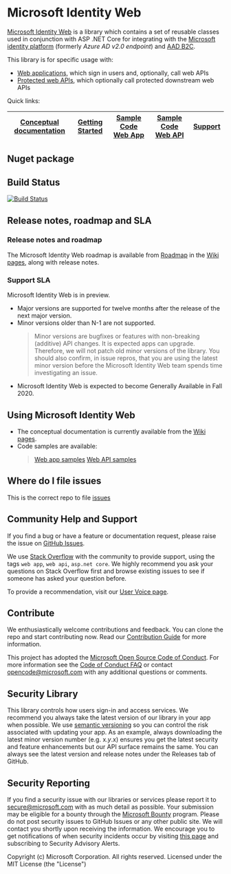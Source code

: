 # Microsoft Identity Web

[Microsoft Identity Web](https://www.nuget.org/packages/Microsoft.Identity.Web) is a library which contains a set of reusable classes used in conjunction with ASP .NET Core for integrating with the [Microsoft identity platform](https://docs.microsoft.com/en-us/azure/active-directory/develop/) (formerly *Azure AD v2.0 endpoint*) and [AAD B2C](https://docs.microsoft.com/en-us/azure/active-directory-b2c/).

This library is for specific usage with:

- [Web applications](https://github.com/AzureAD/microsoft-identity-web/wiki/web-apps), which sign in users and, optionally, call web APIs
- [Protected web APIs](https://github.com/AzureAD/microsoft-identity-web/wiki/web-apis), which optionally call protected downstream web APIs

Quick links:

| [Conceptual documentation](https://github.com/AzureAD/microsoft-identity-web/wiki) | [Getting Started](https://github.com/AzureAD/microsoft-identity-web/wiki/getting-started-with-microsoft-identity-web) | [Sample Code Web App](https://github.com/AzureAD/microsoft-identity-web/wiki/web-app-samples) | [Sample Code Web API](https://github.com/AzureAD/microsoft-identity-web/wiki/web-api-samples) | [Support](README.md#community-help-and-support) |
| ------------------------------------------------------------------------------------------------------- | --------------------------------------------------------------------------------------------------------------------------------------------------- | ------------------------------------------------------------------------------------------ | ------------------------------------------------------------------------------------------------------------------ | ----------------------------------------------- |

## Nuget package

<!--
Released     | Nightly
-----------------------------|-------------------------
 [![NuGet](https://img.shields.io/nuget/v/Microsoft.Identity.Web.svg?style=flat-square&label=nuget&colorB=00b200)](https://www.nuget.org/packages/Microsoft.Identity.Web/) | TBD!
-->

## Build Status

[![Build Status](https://img.shields.io/endpoint.svg?url=https%3A%2F%2Factions-badge.atrox.dev%2FAzureAD%2Fmicrosoft-identity-web%2Fbadge&style=flat)](https://actions-badge.atrox.dev/AzureAD/microsoft-identity-web/goto)

## Release notes, roadmap and SLA

### Release notes and roadmap

The Microsoft Identity Web roadmap is available from [Roadmap](https://github.com/AzureAD/microsoft-identity-web/wiki/#roadmap) in the [Wiki pages](https://github.com/AzureAD/microsoft-identity-web/wiki), along with release notes.

### Support SLA

Microsoft Identity Web is in preview.

- Major versions are supported for twelve months after the release of the next major version.
- Minor versions older than N-1 are not supported.
  > Minor versions are bugfixes or features with non-breaking (additive) API changes.  It is expected apps can upgrade.  Therefore, we will not patch old minor versions of the library. You should also confirm, in issue repros, that you are using the latest minor version before the Microsoft Identity Web team spends time investigating an issue.
- Microsoft Identity Web is expected to become Generally Available in Fall 2020.

## Using Microsoft Identity Web

- The conceptual documentation is currently available from the [Wiki pages](https://github.com/AzureAD/microsoft-identity-web/wiki).
- Code samples are available:
  > [Web app samples](https://github.com/AzureAD/microsoft-identity-web/wiki/web-app-samples)
  > [Web API samples](https://github.com/AzureAD/microsoft-identity-web/wiki#web-api-samples)

## Where do I file issues

This is the correct repo to file [issues](https://github.com/AzureAD/microsoft-authentication-identity-web/issues)

## Community Help and Support

If you find a bug or have a feature or documentation request, please raise the issue on [GitHub Issues](https://github.com/AzureAD/microsoft-identity-web/issues).

We use [Stack Overflow](http://stackoverflow.com/questions/) with the community to provide support, using the tags `web app`, `web api`, `asp.net core`. We highly recommend you ask your questions on Stack Overflow first and browse existing issues to see if someone has asked your question before.

To provide a recommendation, visit our [User Voice page](https://feedback.azure.com/forums/169401-azure-active-directory).

## Contribute

We enthusiastically welcome contributions and feedback. You can clone the repo and start contributing now. Read our [Contribution Guide](contributing.md) for more information.

This project has adopted the [Microsoft Open Source Code of Conduct](https://opensource.microsoft.com/codeofconduct/). For more information see the [Code of Conduct FAQ](https://opensource.microsoft.com/codeofconduct/faq/) or contact [opencode@microsoft.com](mailto:opencode@microsoft.com) with any additional questions or comments.

## Security Library

This library controls how users sign-in and access services. We recommend you always take the latest version of our library in your app when possible. We use [semantic versioning](http://semver.org) so you can control the risk associated with updating your app. As an example, always downloading the latest minor version number (e.g. x.*y*.x) ensures you get the latest security and feature enhancements but our API surface remains the same. You can always see the latest version and release notes under the Releases tab of GitHub.

## Security Reporting

If you find a security issue with our libraries or services please report it to [secure@microsoft.com](mailto:secure@microsoft.com) with as much detail as possible. Your submission may be eligible for a bounty through the [Microsoft Bounty](http://aka.ms/bugbounty) program. Please do not post security issues to GitHub Issues or any other public site. We will contact you shortly upon receiving the information. We encourage you to get notifications of when security incidents occur by visiting [this page](https://technet.microsoft.com/en-us/security/dd252948) and subscribing to Security Advisory Alerts.

Copyright (c) Microsoft Corporation.  All rights reserved. Licensed under the MIT License (the "License")

